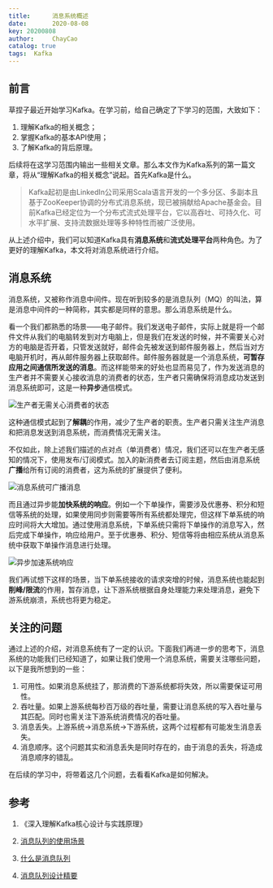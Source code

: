 ```yaml
---
title:      消息系统概述
date:       2020-08-08 
key: 20200808
author:     ChayCao    
catalog: true 
tags:  Kafka                            
---
```


## 前言

草捏子最近开始学习Kafka。在学习前，给自己确定了下学习的范围，大致如下：

1. 理解Kafka的相关概念；
2. 掌握Kafka的基本API使用；
3. 了解Kafka的背后原理。

后续将在这学习范围内输出一些相关文章。那么本文作为Kafka系列的第一篇文章，将从“理解Kafka的相关概念”说起。首先Kafka是什么。

> Kafka起初是由LinkedIn公司采用Scala语言开发的一个多分区、多副本且基于ZooKeeper协调的分布式消息系统，现已被捐献给Apache基金会。目前Kafka已经定位为一个分布式流式处理平台，它以高吞吐、可持久化、可水平扩展、支持流数据处理等多种特性而被广泛使用。

从上述介绍中，我们可以知道Kafka具有**消息系统**和**流式处理平台**两种角色。为了更好的理解Kafka，本文将对消息系统进行介绍。

## 消息系统

消息系统，又被称作消息中间件。现在听到较多的是消息队列（MQ）的叫法，算是消息中间件的一种简称，其实都是同样的意思。那么消息系统是什么。

看一个我们都熟悉的场景——电子邮件。我们发送电子邮件，实际上就是将一个邮件文件从我们的电脑转发到对方电脑上，但是我们在发送的时候，并不需要关心对方的电脑是否开着，只管发送就好，邮件会先被发送到邮件服务器上，然后当对方电脑开机时，再从邮件服务器上获取邮件。邮件服务器就是一个消息系统，**可暂存应用之间通信所发送的消息**。而这样能带来的好处也显而易见了，作为发送消息的生产者并不需要关心接收消息的消费者的状态，生产者只需确保将消息成功发送到消息系统即可，这是一种**异步**通信模式。

![生产者无需关心消费者的状态](https://chaycao-1302020836.cos.ap-shenzhen-fsi.myqcloud.com/blog/img/生产者无需关心消费者的状态.png)

这种通信模式起到了**解耦**的作用，减少了生产者的职责。生产者只需关注生产消息和把消息发送到消息系统，而消费情况无需关注。

不仅如此，除上述我们描述的点对点（单消费者）情况，我们还可以在生产者无感知的情况下，使用发布/订阅模式。加入的新消费者去订阅主题，然后由消息系统**广播**给所有订阅的消费者，这为系统的扩展提供了便利。

![消息系统可广播消息](https://chaycao-1302020836.cos.ap-shenzhen-fsi.myqcloud.com/blog/img/消息系统可广播消息.png)

而且通过异步能**加快系统的响应**。例如一个下单操作，需要涉及优惠券、积分和短信等系统的处理，如果使用同步则需要等所有系统都处理完，但这样下单系统的响应时间将大大增加。通过使用消息系统，下单系统只需将下单操作的消息写入，然后完成下单操作，响应给用户。至于优惠券、积分、短信等将由相应系统从消息系统中获取下单操作消息进行处理。

![异步加速系统响应](https://chaycao-1302020836.cos.ap-shenzhen-fsi.myqcloud.com/blog/img/异步加速系统响应.png)

我们再试想下这样的场景，当下单系统接收的请求突增的时候，消息系统也能起到**削峰/限流**的作用，暂存消息，让下游系统根据自身处理能力来处理消息，避免下游系统崩溃，系统也将更为稳定。

## 关注的问题

通过上述的介绍，对消息系统有了一定的认识。下面我们再进一步的思考下，消息系统的功能我们已经知道了，如果让我们使用一个消息系统，需要关注哪些问题，以下是我所想到的一些：

1. 可用性。如果消息系统挂了，那消费的下游系统都将失效，所以需要保证可用性。
2. 吞吐量。如果上游系统每秒百万级的吞吐量，需要让消息系统的写入吞吐量与其匹配。同时也需关注下游系统消费情况的吞吐量。
3. 消息丢失。上游系统->消息系统->下游系统，这两个过程都有可能发生消息丢失。
4. 消息顺序。这个问题其实和消息丢失是同时存在的，由于消息的丢失，将造成消息顺序的错乱。

在后续的学习中，将带着这几个问题，去看看Kafka是如何解决。



## 参考

1. 《深入理解Kafka核心设计与实践原理》

2. [消息队列的使用场景](https://www.zhihu.com/question/34243607/answer/1023686807)

3. [什么是消息队列](https://juejin.im/post/6844903817348136968)

4. [消息队列设计精要](https://tech.meituan.com/2016/07/01/mq-design.html)